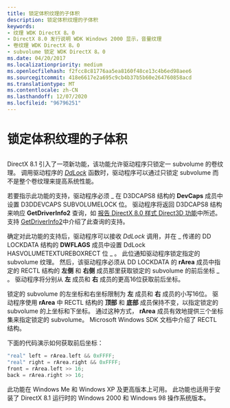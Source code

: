 ```yaml
---
title: 锁定体积纹理的子体积
description: 锁定体积纹理的子体积
keywords:
- 纹理 WDK DirectX 8。0
- DirectX 8.0 发行说明 WDK Windows 2000 显示，音量纹理
- 卷纹理 WDK DirectX 8。0
- subvolume 锁定 WDK DirectX 8。0
ms.date: 04/20/2017
ms.localizationpriority: medium
ms.openlocfilehash: f2fcc8c81776aa5ea8160f48ce13c4b6ed98aee6
ms.sourcegitcommit: 418e6617e2a695c9cb4b37b5b60e264760858acd
ms.translationtype: MT
ms.contentlocale: zh-CN
ms.lasthandoff: 12/07/2020
ms.locfileid: "96796251"
---
```

# <a name="locking-a-subvolume-of-a-volume-texture"></a>锁定体积纹理的子体积


## <span id="ddk_locking_a_subvolume_of_a_volume_texture_gg"></span><span id="DDK_LOCKING_A_SUBVOLUME_OF_A_VOLUME_TEXTURE_GG"></span>


DirectX 8.1 引入了一项新功能，该功能允许驱动程序只锁定一 subvolume 的卷纹理。 调用驱动程序的 [*DdLock*](/windows/win32/api/ddrawint/nc-ddrawint-pdd_surfcb_lock) 函数时，驱动程序可以通过只锁定 subvolume 而不是整个卷纹理来提高系统性能。

若要指示此功能的支持，驱动程序必须 \_ 在 D3DCAPS8 结构的 **DevCaps** 成员中设置 D3DDEVCAPS SUBVOLUMELOCK 位。 驱动程序将返回 D3DCAPS8 结构来响应 **GetDriverInfo2** 查询，如 [报告 DirectX 8.0 样式 Direct3D 功能](reporting-directx-8-0-style-direct3d-capabilities.md)中所述。 支持 [GetDriverInfo2](supporting-getdriverinfo2.md)中介绍了此查询的支持。

确定对此功能的支持后，驱动程序可以接收 *DdLock* 调用，并在 \_ 传递的 DD LOCKDATA 结构的 **DWFLAGS** 成员中设置 DdLock HASVOLUMETEXTUREBOXRECT 位 \_ 。 此位通知驱动程序锁定指定的 subvolume 纹理。 然后，该驱动程序必须从 DD LOCKDATA 的 **rArea** 成员中指定的 RECTL 结构的 **左侧** 和 **右侧** 成员那里获取锁定的 subvolume 的前后坐标 \_ 。 驱动程序将分别从 **左** 成员和 **右** 成员的更高16位获取前后坐标。

锁定的 subvolume 的左坐标和右坐标限制为 **左** 成员和 **右** 成员的小写16位。 驱动程序使用 **rArea** 中 RECTL 结构的 **顶部** 和 **底部** 成员保持不变，以指定锁定的 subvolume 的上坐标和下坐标。 通过这种方式， **rArea** 成员有效地提供三个坐标集来指定锁定的 subvolume。 Microsoft Windows SDK 文档中介绍了 RECTL 结构。

下面的代码演示如何获取前后坐标：

```cpp
"real" left = rArea.left && 0xFFFF;
"real" right = rArea.right && 0xFFFF;
front = rArea.left >> 16;
back = rArea.right >> 16;
```

此功能在 Windows Me 和 Windows XP 及更高版本上可用。 此功能也适用于安装了 DirectX 8.1 运行时的 Windows 2000 和 Windows 98 操作系统版本。

 

